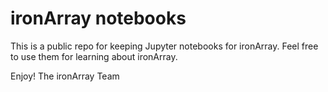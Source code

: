 # ironArray notebooks


This is a public repo for keeping Jupyter notebooks for ironArray.  Feel free to use them for learning about ironArray.

Enjoy!
The ironArray Team
